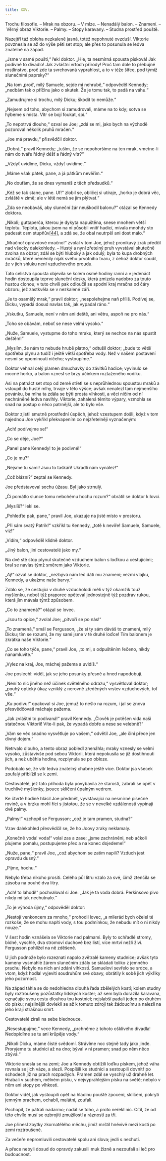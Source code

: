 ```yaml
---
title: XXV.
---
```


Trochu filosofie. – Mrak na obzoru. – V mlze. – Nenadálý balon. – Znamení. – Věrný obraz Viktorie. – Palmy. – Stopy karavany. – Studna prostřed pouště.

Nazejtří táž obloha nezkaleně jasná, totéž nepohnuté ovzduší. Viktorie povznesla se až do výše pěti set stop; ale přes to posunula se ledva znatelně na západ.

„Jsme v samé poušti,“ řekl doktor. „Hle, ta nesmírná spousta písková! Jak podivné to divadlo! Jak zvláštní vrtoch přírody! Proč tam dole to přebujné rostlinstvo, proč zde ta svrchovaná vyprahlost, a to v téže šířce, pod týmiž slunečními paprsky?“

„Na tom ‚proč‘, milý Samuele, sejde mi nehrubě,“ odpověděl Kennedy; „nedbám tak o příčinu jako o skutek. Že je tomu tak, to padá na váhu.“

„Zamudrujme si trochu, milý Dicku; škodit to nemůže.“

„Nejsem od toho, abychom si zamudrovali, máme na to kdy; sotva se hýbeme s místa. Vítr se bojí foukat, spí.“

„To nepotrvá dlouho,“ ozval se Joe; „zdá se mi, jako bych na východě pozoroval několik pruhů mračen.“

„Joe má pravdu,“ přisvědčil doktor.

„Dobrá,“ pravil Kennedy; „tuším, že se nepohoršíme na ten mrak, vmetne-li nám do tváře řádný déšť a řádný vítr?“

„‚Vždyť uvidíme, Dicku, vždyť uvidíme.“

„Máme však pátek, pane, a já pátkům nevěřím.“

„No doufám, že se dnes vymaníš z těch předsudků.“

„Kéž se tak stane, pane. Uf!“ zlobil se, obličej si utíraje, „horko je dobrá věc, zvláště v zimě; ale v létě nemá se jím plýtvat.“

„Zda se neobáváš, aby sluneční žár neuškodil balonu?“ otázal se Kennedy doktora.

„Nikoli; guttaperča, kterou je dykyta napuštěna, snese mnohem větší teplotu. Teplota, jakou jsem na ni působil vnitř hadicí, mívala mnohdy sto padesát osm stupňův[\[44\]](./resources/undefined), a zdá se, že obal neutrpěl ani dost málo.“

„Mračno! opravdové mračno!“ zvolal v tom Joe, jehož pronikavý zrak předčil nad všecky dalekohledy. – Hustý a nyní zřetelný pruh vyvstával skutečně zvolna na obzor; zdál se býti hluboký a jak odulý; byla to kupa drobných mráčků, které neměnily nijak svého prvotního tvaru, z čehož doktor soudil, že v jich shluku není vzduchového proudu.

Tato celistvá spousta objevila se kolem osmé hodiny ranní a v jedenáct hodin dostoupila teprve sluneční desky, která zmizela nadobro za touto hustou clonou; v tuto chvíli pak odloučil se spodní kraj mračna od čáry obzoru, jež zastkvěla se v nezkalené záři.

„Je to osamělý mrak,“ pravil doktor; „nespolehejme naň příliš. Podívej se, Dicku, vypadá dosud navlas tak, jak vypadal ráno.“

„Vskutku, Samuele, není v něm ani deště, ani větru, aspoň ne pro nás.“

„Toho se obávám, neboť se nese velmi vysoko.“

„Nuže, Samuele, vystupme do toho mraku, který se nechce na nás spustit deštěm!“

„Myslím, že nám to nebude hrubě platno,“ odtušil doktor; „bude to větší spotřeba plynu a tudíž i ještě větší spotřeba vody. Než v našem postavení nesmí se opominouti ničeho; vystoupíme.“

Doktor vehnal celý plamen dmuchavky do závitků hadice; vyvinulo se mocné horko, a balon vznesl se brzy účinkem roztaženého vodíku.

Asi na patnáct set stop od země střetl se s neprůhlednou spoustou mraků a vstoupil do husté mlhy, trvaje v této výšce; avšak nenalezl tam nejmenšího povánku, ba mlha ta zdála se býti prosta vlhkosti, a věci ničím od ní nechráněné ledva navlhly. Viktorie, zahalená těmito výpary, vzmohla se snad na postup o něco patrnější, ale to bylo vše.

Doktor zjistil smutně prostřední úspěch, jehož vzestupem došli, když v tom najednou Joe vykřikl překvapením co nejzřetelněji vyznačeným:

„Ach! podívejme se!“

„Co se děje, Joe?“

„Pane! pane Kennedy! to je podivné!“

„Co je mu?“

„Nejsme tu sami! Jsou to taškáři! Ukradli nám vynález!“

„Což blázní?“ zeptal se Kennedy.

Joe představoval sochu úžasu. Byl jako strnulý.

„Či pomátlo slunce tomu nebohému hochu rozum?“ obrátil se doktor k lovci.

„Myslíš?“ lekl se.

„Pohleďte pak, pane,“ pravil Joe, ukazuje na jisté místo v prostoru.

„Při sám svatý Patrik!“ vzkřikl tu Kennedy, „totě k nevíře! Samuele, Samuele, viz!“

„Vidím,“ odpověděl klidně doktor.

„Jiný balon, jiní cestovatelé jako my.“

Na dvě stě stop plynul skutečně vzduchem balon s loďkou a cestujícími; bral se navlas týmž směrem jako Viktorie.

„Aj!“ ozval se doktor, „nezbývá nám leč dáti mu znamení; vezmi vlajku, Kennedy, a ukažme naše barvy.“

Zdálo se, že cestující v druhé vzducholodi měli v týž okamžik touž myšlenku, neboť týž praporec opětoval jednostejně týž pozdrav rukou, která jím mávala týmž způsobem.

„Co to znamená?“ otázal se lovec.

„Jsou to opice,“ zvolal Joe; „pitvoří se po nás!“

„To znamená,“ smál se Fergusson, „že si ty sám dáváš to znamení, milý Dicku; tím se rozumí, že my sami jsme v té druhé loďce! Tím balonem je zkrátka naše Viktorie.“

„Co se toho týče, pane,“ pravil Joe, „to mi, s odpuštěním řečeno, nikdy nanamluvíte.“

„Vylez na kraj, Joe, máchej pažema a uvidíš.“

Joe poslechl: viděl, jak se jeho posunky přesně a hned napodobují.

„Není to nic jiného než účinek světelného odrazu,“ vysvětloval doktor; „pouhý optický úkaz vzniklý z nerovně zředěných vrstev vzduchových, toť vše.“

„Ku podivu!“ opakoval si Joe, jemuž to nešlo na rozum, i jal se znova přesvědčovati máchaje pažema.

„Jak zvláštní to podívaná!“ pravil Kennedy. „Člověk je potěšen vida naši statečnou Viktorii! Víte-li pak, že vypadá dobře a nese se velebně?“

„Vám se věc snadno vysvětluje po vašem,“ odvětil Joe, „ale činí přece jen divný dojem.“

Netrvalo dlouho, a tento obraz pobledl znenáhla; mraky vznesly se velmi vysoko, zůstavivše pod sebou Viktorii, která nepokusila se již dostihnouti jich, a než uběhla hodina, rozplynula se po obloze.

Podobalo se, že vítr ledva znatelný chabne ještě více. Doktor jsa všecek zoufalý přiblížil se k zemi.

Cestovatelé, jež tato příhoda byla povybavila ze starostí, zabrali se opět v truchlivé myšlenky, jsouce sklíčeni úpalným vedrem.

Ke čtvrté hodině hlásil Joe předmět, vyvstávající na nesmírné písečné rovině, a v brzku mohl říci s jistotou, že se v nevelké vzdálenosti vypínají dvě palmy.

„Palmy!“ vzchopil se Fergusson; „což je tam pramen, studna?“

Vzav dalekohled přesvědčil se, že ho Joovy zraky neklamaly.

„Konečně voda! voda!“ volal zas a zase; „jsme zachráněni, neb ačkoli plujeme pomalu, postupujeme přec a na konec dojedeme!“

„Nuže, pane,“ pravil Joe, „což abychom se zatím napili? Vzduch jest opravdu dusný.“

„Pijme, hochu.“

Nebylo třeba nikoho prositi. Celého půl litru vzalo za své, čímž ztenčila se zásoba na pouhé dva litry.

„Ach! to lahodí!“ pochvaloval si Joe. „Jak je ta voda dobrá. Perkinsovo pivo nikdy mi tak nechutnalo.“

„To je výhoda újmy,“ odpověděl doktor:

„Nestojí venkoncem za mnoho,“ prohodil lovec, „a milerád bych oželel té rozkoše, že se mohu napíti vody, s tou podmínkou, že nebudu mít o ni nikdy nouze.“

V šest hodin vznášela se Viktorie nad palmami. Byly to schřadlé stromy, bídné, vyschlé, dva stromoví duchové bez listí, více mrtví nežli živí. Fergusson pohlížel na ně zděšeně.

U jich podnože bylo rozeznati napolo zvětralé kameny studnice; avšak tyto kameny vysmahlé žárem slunečním zdály se skládati toliko z jemného prachu. Nebylo na nich ani zdání vlhkosti. Samuelovi sevřelo se srdce, a vtom, když hodlal vyjeviti soudruhům své obavy, obrátily k sobě jich výkřiky jeho pozornost.

Na západ táhla se do nedohledna dlouhá řada zbělelých kostí; kolem studny byly roztroušeny pozůstatky lidských koster; až sem byla dorazila karavana, označujíc svou cestu dlouhou tou kostnicí; nejslabší padali jeden po druhém do písku; nejsilnější dovlekli se až k tomuto zdroji tak žádoucímu a nalezli na jeho kraji strašnou smrt.

Cestovatelé zírali na sebe blednouce.

„Nesestupujme,“ vece Kennedy, „prchněme z tohoto ošklivého divadla! Nedopídíme se tu ani krůpěje vody.“

„Nikoli Dicku, máme čisté svědomí. Strávíme noc stejně tady jako jinde. Proryjeme tu studnici až na dno; býval v ní pramen; snad po něm něco zbývá.“

Viktorie snesla se na zemi; Joe a Kennedy obtížili loďku pískem, jehož váha rovnala se jich váze, a slezli. Pospíšili ke studnici a sestoupili dovnitř po schodech již na prach rozpadlých. Pramen zdál se vyschlý už drahně let. Hrabali v suchém, mělném písku, v nejvyprahlejším písku na světě; nebylo v něm ani stopy po vlhkosti.

Doktor viděl, jak vystoupili opět na hladinu pouště zpoceni, sklíčeni, pokryti jemným prachem, ochablí, malátní, zoufalí.

Pochopil, že pátrali nadarmo; nadál se toho, a proto neřekl nic. Cítil, že od této chvíle musí se ozbrojiti zmužilostí a rázností za tři.

Joe přinesl zbytky zkornatělého měchu, jimiž mrštil hněvivě mezi kosti po zemi roztroušené.

Za večeře nepromluvili cestovatelé spolu ani slova; jedli s nechutí.

A přece nebyli dosud do opravdy zakusili muk žízně a nezoufali si leč pro budoucnost.
